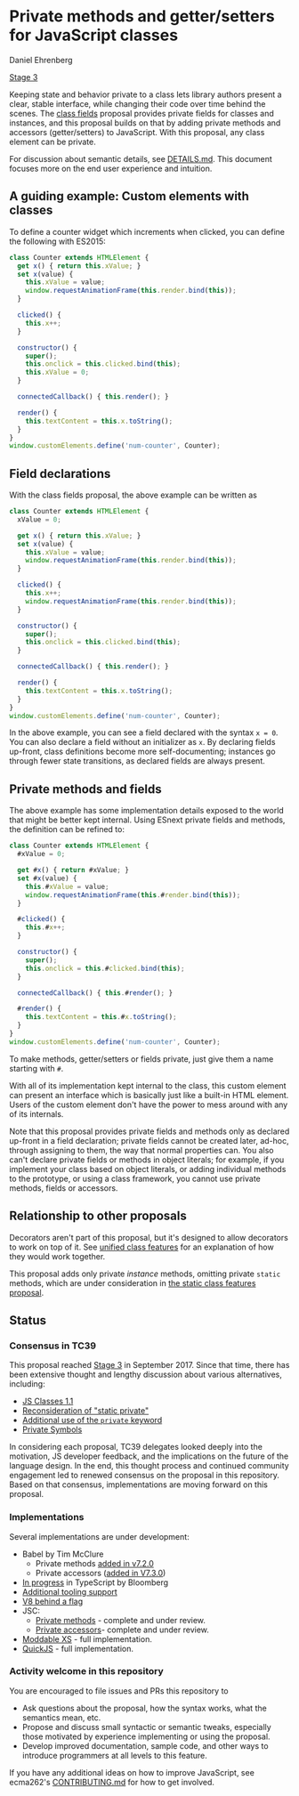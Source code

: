 # Private methods and getter/setters for JavaScript classes

Daniel Ehrenberg

[Stage 3](https://tc39.es/process-document/)

Keeping state and behavior private to a class lets library authors present a clear, stable interface, while changing their code over time behind the scenes. The [class fields](https://github.com/tc39/proposal-class-fields) proposal provides private fields for classes and instances, and this proposal builds on that by adding private methods and accessors (getter/setters) to JavaScript. With this proposal, any class element can be private.

For discussion about semantic details, see [DETAILS.md](https://github.com/littledan/proposal-private-methods/blob/master/DETAILS.md). This document focuses more on the end user experience and intuition.

## A guiding example: Custom elements with classes

To define a counter widget which increments when clicked, you can define the following with ES2015:

```js
class Counter extends HTMLElement {
  get x() { return this.xValue; }
  set x(value) {
    this.xValue = value;
    window.requestAnimationFrame(this.render.bind(this));
  }

  clicked() {
    this.x++;
  }

  constructor() {
    super();
    this.onclick = this.clicked.bind(this);
    this.xValue = 0;
  }

  connectedCallback() { this.render(); }

  render() {
    this.textContent = this.x.toString();
  }
}
window.customElements.define('num-counter', Counter);
```

## Field declarations

With the class fields proposal, the above example can be written as


```js
class Counter extends HTMLElement {
  xValue = 0;

  get x() { return this.xValue; }
  set x(value) {
    this.xValue = value;
    window.requestAnimationFrame(this.render.bind(this));
  }

  clicked() {
    this.x++;
    window.requestAnimationFrame(this.render.bind(this));
  }

  constructor() {
    super();
    this.onclick = this.clicked.bind(this);
  }

  connectedCallback() { this.render(); }

  render() {
    this.textContent = this.x.toString();
  }
}
window.customElements.define('num-counter', Counter);
```

In the above example, you can see a field declared with the syntax `x = 0`. You can also declare a field without an initializer as `x`. By declaring fields up-front, class definitions become more self-documenting; instances go through fewer state transitions, as declared fields are always present.

## Private methods and fields

The above example has some implementation details exposed to the world that might be better kept internal. Using ESnext private fields and methods, the definition can be refined to:

```js
class Counter extends HTMLElement {
  #xValue = 0;

  get #x() { return #xValue; }
  set #x(value) {
    this.#xValue = value;
    window.requestAnimationFrame(this.#render.bind(this));
  }

  #clicked() {
    this.#x++;
  }

  constructor() {
    super();
    this.onclick = this.#clicked.bind(this);
  }

  connectedCallback() { this.#render(); }

  #render() {
    this.textContent = this.#x.toString();
  }
}
window.customElements.define('num-counter', Counter);
```

To make methods, getter/setters or fields private, just give them a name starting with `#`.

With all of its implementation kept internal to the class, this custom element can present an interface which is basically just like a built-in HTML element. Users of the custom element don't have the power to mess around with any of its internals.

Note that this proposal provides private fields and methods only as declared up-front in a field declaration; private fields cannot be created later, ad-hoc, through assigning to them, the way that normal properties can. You also can't declare private fields or methods in object literals; for example, if you implement your class based on object literals, or adding individual methods to the prototype, or using a class framework, you cannot use private methods, fields or accessors.

## Relationship to other proposals


Decorators aren't part of this proposal, but it's designed to allow decorators to work on top of it. See [unified class features](https://github.com/littledan/proposal-unified-class-features) for an explanation of how they would work together.

This proposal adds only private *instance* methods, omitting private `static` methods, which are under consideration in [the static class features proposal](https://github.com/tc39/proposal-static-class-features/).

## Status

### Consensus in TC39

This proposal reached [Stage 3](https://tc39.github.io/process-document/) in September 2017. Since that time, there has been extensive thought and lengthy discussion about various alternatives, including:
- [JS Classes 1.1](https://github.com/zenparsing/js-classes-1.1)
- [Reconsideration of "static private"](https://github.com/tc39/proposal-static-class-features)
- [Additional use of the `private` keyword](https://gist.github.com/rauschma/a4729faa65b30a6fda46a5799016458a)
- [Private Symbols](https://github.com/zenparsing/proposal-private-symbols)

In considering each proposal, TC39 delegates looked deeply into the motivation, JS developer feedback, and the implications on the future of the language design. In the end, this thought process and continued community engagement led to renewed consensus on the proposal in this repository. Based on that consensus, implementations are moving forward on this proposal.

### Implementations

Several implementations are under development:

- Babel by Tim McClure
  - Private methods [added in v7.2.0](https://babeljs.io/blog/2018/12/03/7.2.0)
  - Private accessors ([added in V7.3.0](https://babeljs.io/blog/2019/01/21/7.3.0#private-instance-accessors-getters-and-setters-9101-https-githubcom-babel-babel-pull-9101))
- [In progress](https://github.com/bloomberg/TypeScript/pull/6) in TypeScript by Bloomberg
- [Additional tooling support](https://github.com/tc39/proposal-private-methods/issues/32)
- [V8 behind a flag](https://bugs.chromium.org/p/v8/issues/detail?id=8330)
- JSC:
  - [Private methods](https://bugs.webkit.org/show_bug.cgi?id=194434) - complete and under review.
  - [Private accessors](https://bugs.webkit.org/show_bug.cgi?id=194435)- complete and under review.
- [Moddable XS](https://blog.moddable.com/blog/secureprivate/) - full implementation.
- [QuickJS](https://www.freelists.org/post/quickjs-devel/New-release,82) - full implementation.

### Activity welcome in this repository

You are encouraged to file issues and PRs this repository to
- Ask questions about the proposal, how the syntax works, what the semantics mean, etc.
- Propose and discuss small syntactic or semantic tweaks, especially those motivated by experience implementing or using the proposal.
- Develop improved documentation, sample code, and other ways to introduce programmers at all levels to this feature.

If you have any additional ideas on how to improve JavaScript, see ecma262's [CONTRIBUTING.md](https://github.com/tc39/ecma262/blob/master/CONTRIBUTING.md) for how to get involved.
